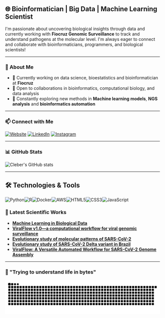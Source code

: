 ## 🌐 Bioinformatician | Big Data | Machine Learning Scientist

I'm passionate about uncovering biological insights through data and currently working with **Fiocruz Genomic Surveillance** to track and understand pathogens at the molecular level. I'm always eager to connect and collaborate with bioinformaticians, programmers, and biological scientists!

---

### 🔬 About Me
- 🧬 Currently working on data science, bioestatistics and bioinformatician at **Fiocruz**
- 👥 Open to collaborations in bioinformatics, computational biology, and data analysis
- 🌱 Constantly exploring new methods in **Machine learning models**, **NGS analysis** and **bioinformatics automation**

---

### 📫 Connect with Me
[![Website](https://img.shields.io/badge/Website-282C34?style=for-the-badge&logo=website&logoColor=white)](https://cleberaksenen.github.io/meu-site/)
[![LinkedIn](https://img.shields.io/badge/LinkedIn-0077B5?style=for-the-badge&logo=linkedin&logoColor=white)](https://www.linkedin.com/in/cleber-aksenen-bioinformatics)
[![Instagram](https://img.shields.io/badge/Instagram-E4405F?style=for-the-badge&logo=instagram&logoColor=white)](https://www.instagram.com/bioinfo.py/)

---

### 📊 GitHub Stats
![Cleber's GitHub stats](https://github-readme-stats.vercel.app/api?username=cleberaksenen&show_icons=true&theme=cobalt)

---

## 🛠️ Technologies & Tools
<div style="display: flex; flex-wrap: wrap;">
    <img alt="Python" src="https://img.shields.io/badge/Python-14354C?style=for-the-badge&logo=python&logoColor=white" />
    <img alt="R" src="https://img.shields.io/badge/R-276DC3?style=for-the-badge&logo=r&logoColor=white" />
    <img alt="Docker" src="https://img.shields.io/badge/Docker-2496ED?style=for-the-badge&logo=docker&logoColor=white" />
    <img alt="AWS" src="https://img.shields.io/badge/AWS-232F3E?style=for-the-badge&logo=amazon-aws&logoColor=white" />
    <img alt="HTML5" src="https://img.shields.io/badge/HTML5-E34F26?style=for-the-badge&logo=html5&logoColor=white" />
    <img alt="CSS3" src="https://img.shields.io/badge/CSS3-1572B6?style=for-the-badge&logo=css3&logoColor=white" />
    <img alt="JavaScript" src="https://img.shields.io/badge/JavaScript-F7DF1E?style=for-the-badge&logo=javascript&logoColor=323330" />
</div>

### 📝 Latest Scientific Works
- **[Machine Learning in Biological Data](https://www.medrxiv.org/content/10.1101/2024.08.09.24310239v1)**
- **[ViralFlow v1.0—a computational workflow for viral genomic surveillance](https://academic.oup.com/nargab/article/6/2/lqae056/7682253)**
- **[Evolutionary study of molecular patterns of SARS-CoV-2](https://journals.asm.org/doi/10.1128/jvi.01404-23)**
- **[Evolutionary study of SARS-CoV-2 Delta variant in Brazil](https://journals.asm.org/doi/10.1128/spectrum.02641-21)**
- **[ViralFlow: A Versatile Automated Workflow for SARS-CoV-2 Genome Assembly](https://www.mdpi.com/1999-4915/14/2/217)**
---

### 🌌 "Trying to understand life in bytes"

![Snake animation](https://github.com/arthus05/arthus05/blob/output/github-contribution-grid-snake.svg)

